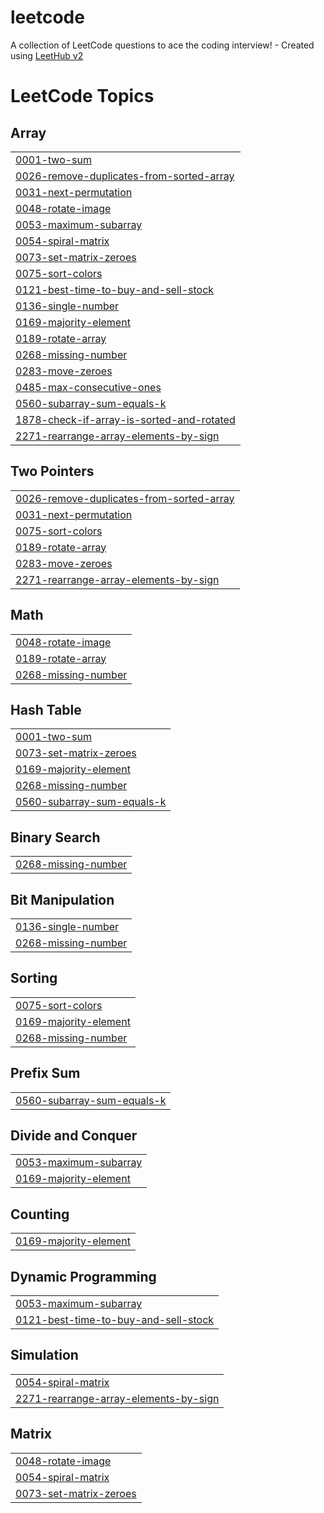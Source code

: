 # leetcode
A collection of LeetCode questions to ace the coding interview! - Created using [LeetHub v2](https://github.com/arunbhardwaj/LeetHub-2.0)

<!---LeetCode Topics Start-->
# LeetCode Topics
## Array
|  |
| ------- |
| [0001-two-sum](https://github.com/rohansahu022003/leetcode/tree/master/0001-two-sum) |
| [0026-remove-duplicates-from-sorted-array](https://github.com/rohansahu022003/leetcode/tree/master/0026-remove-duplicates-from-sorted-array) |
| [0031-next-permutation](https://github.com/rohansahu022003/leetcode/tree/master/0031-next-permutation) |
| [0048-rotate-image](https://github.com/rohansahu022003/leetcode/tree/master/0048-rotate-image) |
| [0053-maximum-subarray](https://github.com/rohansahu022003/leetcode/tree/master/0053-maximum-subarray) |
| [0054-spiral-matrix](https://github.com/rohansahu022003/leetcode/tree/master/0054-spiral-matrix) |
| [0073-set-matrix-zeroes](https://github.com/rohansahu022003/leetcode/tree/master/0073-set-matrix-zeroes) |
| [0075-sort-colors](https://github.com/rohansahu022003/leetcode/tree/master/0075-sort-colors) |
| [0121-best-time-to-buy-and-sell-stock](https://github.com/rohansahu022003/leetcode/tree/master/0121-best-time-to-buy-and-sell-stock) |
| [0136-single-number](https://github.com/rohansahu022003/leetcode/tree/master/0136-single-number) |
| [0169-majority-element](https://github.com/rohansahu022003/leetcode/tree/master/0169-majority-element) |
| [0189-rotate-array](https://github.com/rohansahu022003/leetcode/tree/master/0189-rotate-array) |
| [0268-missing-number](https://github.com/rohansahu022003/leetcode/tree/master/0268-missing-number) |
| [0283-move-zeroes](https://github.com/rohansahu022003/leetcode/tree/master/0283-move-zeroes) |
| [0485-max-consecutive-ones](https://github.com/rohansahu022003/leetcode/tree/master/0485-max-consecutive-ones) |
| [0560-subarray-sum-equals-k](https://github.com/rohansahu022003/leetcode/tree/master/0560-subarray-sum-equals-k) |
| [1878-check-if-array-is-sorted-and-rotated](https://github.com/rohansahu022003/leetcode/tree/master/1878-check-if-array-is-sorted-and-rotated) |
| [2271-rearrange-array-elements-by-sign](https://github.com/rohansahu022003/leetcode/tree/master/2271-rearrange-array-elements-by-sign) |
## Two Pointers
|  |
| ------- |
| [0026-remove-duplicates-from-sorted-array](https://github.com/rohansahu022003/leetcode/tree/master/0026-remove-duplicates-from-sorted-array) |
| [0031-next-permutation](https://github.com/rohansahu022003/leetcode/tree/master/0031-next-permutation) |
| [0075-sort-colors](https://github.com/rohansahu022003/leetcode/tree/master/0075-sort-colors) |
| [0189-rotate-array](https://github.com/rohansahu022003/leetcode/tree/master/0189-rotate-array) |
| [0283-move-zeroes](https://github.com/rohansahu022003/leetcode/tree/master/0283-move-zeroes) |
| [2271-rearrange-array-elements-by-sign](https://github.com/rohansahu022003/leetcode/tree/master/2271-rearrange-array-elements-by-sign) |
## Math
|  |
| ------- |
| [0048-rotate-image](https://github.com/rohansahu022003/leetcode/tree/master/0048-rotate-image) |
| [0189-rotate-array](https://github.com/rohansahu022003/leetcode/tree/master/0189-rotate-array) |
| [0268-missing-number](https://github.com/rohansahu022003/leetcode/tree/master/0268-missing-number) |
## Hash Table
|  |
| ------- |
| [0001-two-sum](https://github.com/rohansahu022003/leetcode/tree/master/0001-two-sum) |
| [0073-set-matrix-zeroes](https://github.com/rohansahu022003/leetcode/tree/master/0073-set-matrix-zeroes) |
| [0169-majority-element](https://github.com/rohansahu022003/leetcode/tree/master/0169-majority-element) |
| [0268-missing-number](https://github.com/rohansahu022003/leetcode/tree/master/0268-missing-number) |
| [0560-subarray-sum-equals-k](https://github.com/rohansahu022003/leetcode/tree/master/0560-subarray-sum-equals-k) |
## Binary Search
|  |
| ------- |
| [0268-missing-number](https://github.com/rohansahu022003/leetcode/tree/master/0268-missing-number) |
## Bit Manipulation
|  |
| ------- |
| [0136-single-number](https://github.com/rohansahu022003/leetcode/tree/master/0136-single-number) |
| [0268-missing-number](https://github.com/rohansahu022003/leetcode/tree/master/0268-missing-number) |
## Sorting
|  |
| ------- |
| [0075-sort-colors](https://github.com/rohansahu022003/leetcode/tree/master/0075-sort-colors) |
| [0169-majority-element](https://github.com/rohansahu022003/leetcode/tree/master/0169-majority-element) |
| [0268-missing-number](https://github.com/rohansahu022003/leetcode/tree/master/0268-missing-number) |
## Prefix Sum
|  |
| ------- |
| [0560-subarray-sum-equals-k](https://github.com/rohansahu022003/leetcode/tree/master/0560-subarray-sum-equals-k) |
## Divide and Conquer
|  |
| ------- |
| [0053-maximum-subarray](https://github.com/rohansahu022003/leetcode/tree/master/0053-maximum-subarray) |
| [0169-majority-element](https://github.com/rohansahu022003/leetcode/tree/master/0169-majority-element) |
## Counting
|  |
| ------- |
| [0169-majority-element](https://github.com/rohansahu022003/leetcode/tree/master/0169-majority-element) |
## Dynamic Programming
|  |
| ------- |
| [0053-maximum-subarray](https://github.com/rohansahu022003/leetcode/tree/master/0053-maximum-subarray) |
| [0121-best-time-to-buy-and-sell-stock](https://github.com/rohansahu022003/leetcode/tree/master/0121-best-time-to-buy-and-sell-stock) |
## Simulation
|  |
| ------- |
| [0054-spiral-matrix](https://github.com/rohansahu022003/leetcode/tree/master/0054-spiral-matrix) |
| [2271-rearrange-array-elements-by-sign](https://github.com/rohansahu022003/leetcode/tree/master/2271-rearrange-array-elements-by-sign) |
## Matrix
|  |
| ------- |
| [0048-rotate-image](https://github.com/rohansahu022003/leetcode/tree/master/0048-rotate-image) |
| [0054-spiral-matrix](https://github.com/rohansahu022003/leetcode/tree/master/0054-spiral-matrix) |
| [0073-set-matrix-zeroes](https://github.com/rohansahu022003/leetcode/tree/master/0073-set-matrix-zeroes) |
<!---LeetCode Topics End-->